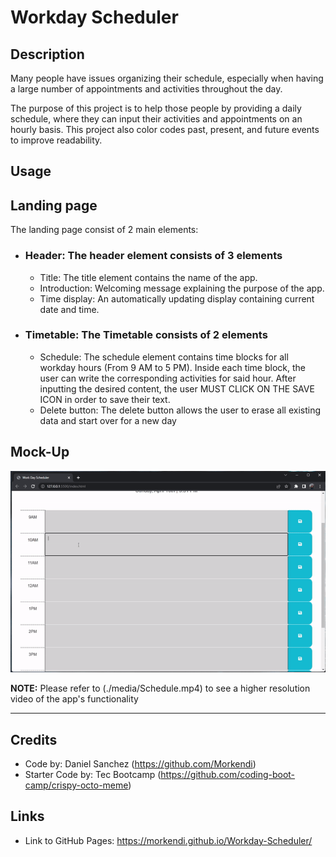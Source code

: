 # Workday Scheduler

## Description
Many people have issues organizing their schedule, especially when having a large number of appointments and activities throughout the day.

The purpose of this project is to help those people by providing a daily schedule, where they can input their activities and appointments on an hourly basis. This project also color codes past, present, and future events to improve readability.

## Usage

## Landing page
The landing page consist of 2 main elements:

- ### **Header: The header element consists of 3 elements**
    - Title: The title element contains the name of the app.
    - Introduction: Welcoming message explaining the purpose of the app.
    - Time display: An automatically updating display containing current date and time.

- ### **Timetable: The Timetable consists of 2 elements**
    - Schedule: The schedule element contains time blocks for all workday hours (From 9 AM to 5 PM). Inside each time block, the user can write the corresponding activities for said hour. After inputting the desired content, the user MUST CLICK ON THE SAVE ICON in order to save their text.
    - Delete button: The delete button allows the user to erase all existing data and start over for a new day

## Mock-Up
![Video showcasing the functionality of the app](./media/Schedule%20Mock%20Up.gif)

**NOTE:** Please refer to (./media/Schedule.mp4) to see a higher resolution video of the app's functionality

--- 

## Credits
- Code by: Daniel Sanchez (https://github.com/Morkendi)
- Starter Code by: Tec Bootcamp (https://github.com/coding-boot-camp/crispy-octo-meme)

## Links
- Link to GitHub Pages: https://morkendi.github.io/Workday-Scheduler/